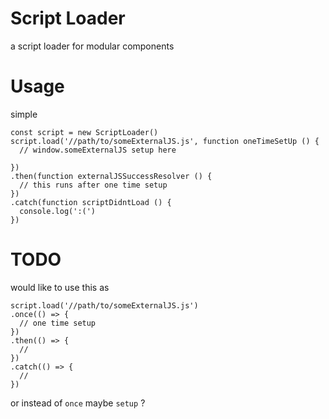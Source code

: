 # Script Loader
a script loader for modular components

# Usage
simple

```
const script = new ScriptLoader()
script.load('//path/to/someExternalJS.js', function oneTimeSetUp () {
  // window.someExternalJS setup here

})
.then(function externalJSSuccessResolver () {
  // this runs after one time setup
})
.catch(function scriptDidntLoad () {
  console.log(':(')
})
```

# TODO
would like to use this as

```
script.load('//path/to/someExternalJS.js')
.once(() => {
  // one time setup
})
.then(() => {
  // 
})
.catch(() => {
  // 
})
```

or instead of `once` maybe `setup` ?
